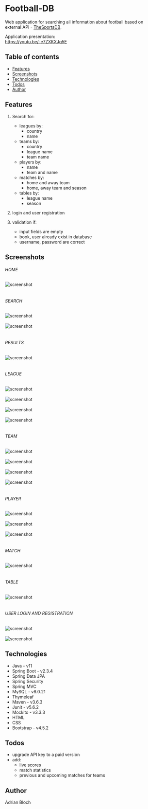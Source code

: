 # Football-DB
Web application for searching all information about football based on external API - [TheSportsDB](https://www.thesportsdb.com/api.php).

Application presentation:<br/> https://youtu.be/-e7ZXKXJq5E

## Table of contents
* [Features](#features)
* [Screenshots](#screenshots)
* [Technologies](#technologies)
* [Todos](#todos)
* [Author](#author)

## Features
1. Search for:
    * leagues by:
        - country
        - name
    * teams by:
        - country
        - league name
        - team name
    * players by:
         - name
         - team and name
    * matches by:
         - home and away team
         - home, away team and season
    * tables by:
         - league name
         - season
         
2. login and user registration
3. validation if:
    - input fields are empty
    - book, user already exist in database
    - username, password are correct

## Screenshots

###### HOME
![screenshot](readme-img/home/home.png) <br/><br/>
###### SEARCH
![screenshot](readme-img/search/searchLeagues.png) <br/><br/>
![screenshot](readme-img/search/searchMatches.png) <br/><br/>
###### RESULTS
![screenshot](readme-img/results/results.png) <br/><br/>
###### LEAGUE
![screenshot](readme-img/league/league1.png) <br/><br/>
![screenshot](readme-img/league/league2.png) <br/><br/>
![screenshot](readme-img/league/league3.png) <br/><br/>
![screenshot](readme-img/league/league4.png) <br/><br/>
###### TEAM
![screenshot](readme-img/team/team1.png) <br/><br/>
![screenshot](readme-img/team/team2.png) <br/><br/>
![screenshot](readme-img/team/team3.png) <br/><br/>
![screenshot](readme-img/team/team4.png) <br/><br/>
###### PLAYER
![screenshot](readme-img/player/player1.png) <br/><br/>
![screenshot](readme-img/player/player2.png) <br/><br/>
![screenshot](readme-img/player/player3.png) <br/><br/>
###### MATCH
![screenshot](readme-img/match/match.png) <br/><br/>
###### TABLE
![screenshot](readme-img/table/table.png) <br/><br/>
###### USER LOGIN AND REGISTRATION
![screenshot](readme-img/user/login-logout.png) <br/><br/>
![screenshot](readme-img/user/registration.png) 

## Technologies
* Java - v11
* Spring Boot - v2.3.4
* Spring Data JPA
* Spring Security
* Spring MVC
* MySQL - v8.0.21
* Thymeleaf
* Maven - v3.6.3
* Junit - v5.6.2
* Mockito - v3.3.3
* HTML
* CSS
* Bootstrap - v4.5.2

## Todos
* upgrade API key to a paid version
* add: 
    - live scores
    - match statistics
    - previous and upcoming matches for teams
    
## Author
Adrian Bloch